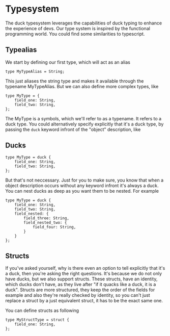 # Typesystem
The duck typesystem leverages the capabilities of duck typing to enhance the experience of devs.
Our type system is inspired by the functional programming world. You could find some similarities to typescript.

## Typealias

We start by defining our first type, which will act as an alias

```duck
type MyTypeAlias = String;
```

This just aliases the string type and makes it available through the typename MyTypeAlias.
But we can also define more complex types, like

```duck
type MyType = {
    field_one: String,
    field_two: String,
};
```

The MyType is a symbols, which we'll refer to as a typename. It refers to a duck type. You could alternatively specify explicitly that it's a duck type, by passing the `duck` keyword infront of the "object" description, like

## Ducks

```duck
type MyType = duck {
    field_one: String,
    field_two: String,
};
```

But that's not neccessary. Just for you to make sure, you know that when a object description occurs without any keyword infront it's always a duck.
You can nest ducks as deep as you want them to be nested. For example

```duck
type MyType = duck {
    field_one: String,
    field_two: String,
    field_nested: {
        field_three: String,
        field_nested_two: {
            field_four: String,
        }
    }
};
```

## Structs

If you've asked yourself, why is there even an option to tell explicitly that it's a duck, then you're asking the right questions.
It's because we do not only have ducks, but we also support structs. These structs, have an identity, which ducks don't have, as they live after "if it quacks like a duck, it is a duck".
Structs are more structured, they keep the order of the fields for example and also they're really checked by identity, so you can't just replace a struct by a just equivalent struct, it has to be the exact same one.

You can define structs as following

```duck
type MyStructType = struct {
    field_one: String,
};
```
